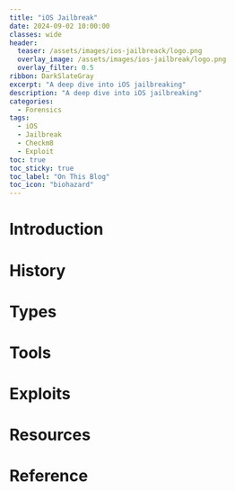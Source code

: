 ```yaml
---
title: "iOS Jailbreak"
date: 2024-09-02 10:00:00
classes: wide
header:
  teaser: /assets/images/ios-jailbreack/logo.png
  overlay_image: /assets/images/ios-jailbreak/logo.png
  overlay_filter: 0.5
ribbon: DarkSlateGray
excerpt: "A deep dive into iOS jailbreaking"
description: "A deep dive into iOS jailbreaking"
categories:
  - Forensics
tags:
  - iOS
  - Jailbreak
  - Checkm8
  - Exploit
toc: true
toc_sticky: true
toc_label: "On This Blog"
toc_icon: "biohazard"
---
```

# Introduction

# History 

# Types 

# Tools

# Exploits

# Resources

# Reference

